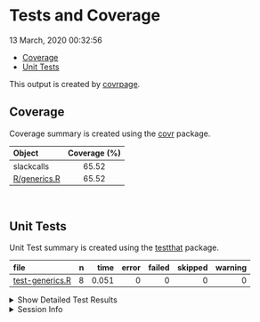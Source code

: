 Tests and Coverage
================
13 March, 2020 00:32:56

  - [Coverage](#coverage)
  - [Unit Tests](#unit-tests)

This output is created by
[covrpage](https://github.com/metrumresearchgroup/covrpage).

## Coverage

Coverage summary is created using the
[covr](https://github.com/r-lib/covr) package.

| Object                          | Coverage (%) |
| :------------------------------ | :----------: |
| slackcalls                      |    65.52     |
| [R/generics.R](../R/generics.R) |    65.52     |

<br>

## Unit Tests

Unit Test summary is created using the
[testthat](https://github.com/r-lib/testthat) package.

| file                                        | n |  time | error | failed | skipped | warning |
| :------------------------------------------ | -: | ----: | ----: | -----: | ------: | ------: |
| [test-generics.R](testthat/test-generics.R) | 8 | 0.051 |     0 |      0 |       0 |       0 |

<details closed>

<summary> Show Detailed Test Results </summary>

| file                                                | context  | test                            | status | n |  time |
| :-------------------------------------------------- | :------- | :------------------------------ | :----- | -: | ----: |
| [test-generics.R](testthat/test-generics.R#L18)     | generics | calls work: ok result           | PASS   | 1 | 0.031 |
| [test-generics.R](testthat/test-generics.R#L22_L28) | generics | calls work: names of return     | PASS   | 1 | 0.001 |
| [test-generics.R](testthat/test-generics.R#L42)     | generics | limits: more than 200           | PASS   | 1 | 0.013 |
| [test-generics.R](testthat/test-generics.R#L53_L56) | generics | limits: limit attribute         | PASS   | 1 | 0.002 |
| [test-generics.R](testthat/test-generics.R#L60_L63) | generics | limits: limit messages          | PASS   | 1 | 0.001 |
| [test-generics.R](testthat/test-generics.R#L67_L70) | generics | limits: names of results object | PASS   | 1 | 0.000 |
| [test-generics.R](testthat/test-generics.R#L87)     | generics | maxes are respected: 200 length | PASS   | 1 | 0.002 |
| [test-generics.R](testthat/test-generics.R#L99)     | generics | maxes are respected: 200 length | PASS   | 1 | 0.001 |

</details>

<details>

<summary> Session Info </summary>

| Field    | Value                               |                                                                                                                                                                                                                                                                    |
| :------- | :---------------------------------- | ------------------------------------------------------------------------------------------------------------------------------------------------------------------------------------------------------------------------------------------------------------------ |
| Version  | R version 3.6.3 (2020-02-29)        |                                                                                                                                                                                                                                                                    |
| Platform | x86\_64-apple-darwin15.6.0 (64-bit) | <a href="https://github.com/yonicd/slackcalls/commit/0a7b97c101cf4dd703e600f968dc9b9d18a99b4f/checks" target="_blank"><span title="Built on Github Actions">![](https://github.com/metrumresearchgroup/covrpage/blob/actions/inst/logo/gh.png?raw=true)</span></a> |
| Running  | macOS Catalina 10.15.3              |                                                                                                                                                                                                                                                                    |
| Language | en\_US                              |                                                                                                                                                                                                                                                                    |
| Timezone | UTC                                 |                                                                                                                                                                                                                                                                    |

| Package  | Version |
| :------- | :------ |
| testthat | 2.3.2   |
| covr     | 3.5.0   |
| covrpage | 0.0.71  |

</details>

<!--- Final Status : pass --->
